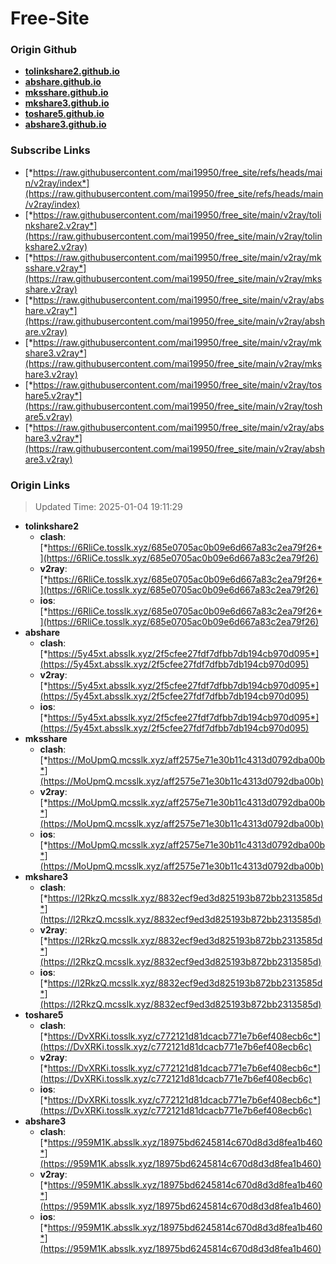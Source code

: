 # Free-Site

### Origin Github

- [**tolinkshare2.github.io**](https://github.com/tolinkshare2/tolinkshare2.github.io)
- [**abshare.github.io**](https://github.com/abshare/abshare.github.io)
- [**mksshare.github.io**](https://github.com/mksshare/mksshare.github.io)
- [**mkshare3.github.io**](https://github.com/mkshare3/mkshare3.github.io)
- [**toshare5.github.io**](https://github.com/toshare5/toshare5.github.io)
- [**abshare3.github.io**](https://github.com/abshare3/abshare3.github.io)

### Subscribe Links

- [*https://raw.githubusercontent.com/mai19950/free_site/refs/heads/main/v2ray/index*](https://raw.githubusercontent.com/mai19950/free_site/refs/heads/main/v2ray/index)
- [*https://raw.githubusercontent.com/mai19950/free_site/main/v2ray/tolinkshare2.v2ray*](https://raw.githubusercontent.com/mai19950/free_site/main/v2ray/tolinkshare2.v2ray)
- [*https://raw.githubusercontent.com/mai19950/free_site/main/v2ray/mksshare.v2ray*](https://raw.githubusercontent.com/mai19950/free_site/main/v2ray/mksshare.v2ray)
- [*https://raw.githubusercontent.com/mai19950/free_site/main/v2ray/abshare.v2ray*](https://raw.githubusercontent.com/mai19950/free_site/main/v2ray/abshare.v2ray)
- [*https://raw.githubusercontent.com/mai19950/free_site/main/v2ray/mkshare3.v2ray*](https://raw.githubusercontent.com/mai19950/free_site/main/v2ray/mkshare3.v2ray)
- [*https://raw.githubusercontent.com/mai19950/free_site/main/v2ray/toshare5.v2ray*](https://raw.githubusercontent.com/mai19950/free_site/main/v2ray/toshare5.v2ray)
- [*https://raw.githubusercontent.com/mai19950/free_site/main/v2ray/abshare3.v2ray*](https://raw.githubusercontent.com/mai19950/free_site/main/v2ray/abshare3.v2ray)

### Origin Links

> Updated Time: 2025-01-04 19:11:29

- **tolinkshare2**
  - **clash**: [*https://6RliCe.tosslk.xyz/685e0705ac0b09e6d667a83c2ea79f26*](https://6RliCe.tosslk.xyz/685e0705ac0b09e6d667a83c2ea79f26)
  - **v2ray**: [*https://6RliCe.tosslk.xyz/685e0705ac0b09e6d667a83c2ea79f26*](https://6RliCe.tosslk.xyz/685e0705ac0b09e6d667a83c2ea79f26)
  - **ios**: [*https://6RliCe.tosslk.xyz/685e0705ac0b09e6d667a83c2ea79f26*](https://6RliCe.tosslk.xyz/685e0705ac0b09e6d667a83c2ea79f26)
- **abshare**
  - **clash**: [*https://5y45xt.absslk.xyz/2f5cfee27fdf7dfbb7db194cb970d095*](https://5y45xt.absslk.xyz/2f5cfee27fdf7dfbb7db194cb970d095)
  - **v2ray**: [*https://5y45xt.absslk.xyz/2f5cfee27fdf7dfbb7db194cb970d095*](https://5y45xt.absslk.xyz/2f5cfee27fdf7dfbb7db194cb970d095)
  - **ios**: [*https://5y45xt.absslk.xyz/2f5cfee27fdf7dfbb7db194cb970d095*](https://5y45xt.absslk.xyz/2f5cfee27fdf7dfbb7db194cb970d095)
- **mksshare**
  - **clash**: [*https://MoUpmQ.mcsslk.xyz/aff2575e71e30b11c4313d0792dba00b*](https://MoUpmQ.mcsslk.xyz/aff2575e71e30b11c4313d0792dba00b)
  - **v2ray**: [*https://MoUpmQ.mcsslk.xyz/aff2575e71e30b11c4313d0792dba00b*](https://MoUpmQ.mcsslk.xyz/aff2575e71e30b11c4313d0792dba00b)
  - **ios**: [*https://MoUpmQ.mcsslk.xyz/aff2575e71e30b11c4313d0792dba00b*](https://MoUpmQ.mcsslk.xyz/aff2575e71e30b11c4313d0792dba00b)
- **mkshare3**
  - **clash**: [*https://l2RkzQ.mcsslk.xyz/8832ecf9ed3d825193b872bb2313585d*](https://l2RkzQ.mcsslk.xyz/8832ecf9ed3d825193b872bb2313585d)
  - **v2ray**: [*https://l2RkzQ.mcsslk.xyz/8832ecf9ed3d825193b872bb2313585d*](https://l2RkzQ.mcsslk.xyz/8832ecf9ed3d825193b872bb2313585d)
  - **ios**: [*https://l2RkzQ.mcsslk.xyz/8832ecf9ed3d825193b872bb2313585d*](https://l2RkzQ.mcsslk.xyz/8832ecf9ed3d825193b872bb2313585d)
- **toshare5**
  - **clash**: [*https://DvXRKi.tosslk.xyz/c772121d81dcacb771e7b6ef408ecb6c*](https://DvXRKi.tosslk.xyz/c772121d81dcacb771e7b6ef408ecb6c)
  - **v2ray**: [*https://DvXRKi.tosslk.xyz/c772121d81dcacb771e7b6ef408ecb6c*](https://DvXRKi.tosslk.xyz/c772121d81dcacb771e7b6ef408ecb6c)
  - **ios**: [*https://DvXRKi.tosslk.xyz/c772121d81dcacb771e7b6ef408ecb6c*](https://DvXRKi.tosslk.xyz/c772121d81dcacb771e7b6ef408ecb6c)
- **abshare3**
  - **clash**: [*https://959M1K.absslk.xyz/18975bd6245814c670d8d3d8fea1b460*](https://959M1K.absslk.xyz/18975bd6245814c670d8d3d8fea1b460)
  - **v2ray**: [*https://959M1K.absslk.xyz/18975bd6245814c670d8d3d8fea1b460*](https://959M1K.absslk.xyz/18975bd6245814c670d8d3d8fea1b460)
  - **ios**: [*https://959M1K.absslk.xyz/18975bd6245814c670d8d3d8fea1b460*](https://959M1K.absslk.xyz/18975bd6245814c670d8d3d8fea1b460)
